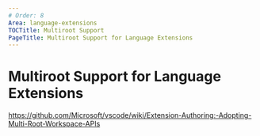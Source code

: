 ```yaml
---
# Order: 8
Area: language-extensions
TOCTitle: Multiroot Support
PageTitle: Multiroot Support for Language Extensions
---
```


# Multiroot Support for Language Extensions

https://github.com/Microsoft/vscode/wiki/Extension-Authoring:-Adopting-Multi-Root-Workspace-APIs